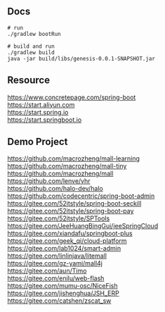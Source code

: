 ## Docs

```shell
# run
./gradlew bootRun
```

```shell
# build and run
./gradlew build
java -jar build/libs/genesis-0.0.1-SNAPSHOT.jar
```

## Resource
https://www.concretepage.com/spring-boot  
https://start.aliyun.com  
https://start.spring.io  
https://start.springboot.io  


## Demo Project
https://github.com/macrozheng/mall-learning  
https://github.com/macrozheng/mall-tiny  
https://github.com/macrozheng/mall  
https://github.com/lenve/vhr  
https://github.com/halo-dev/halo  
https://github.com/codecentric/spring-boot-admin  
https://gitee.com/52itstyle/spring-boot-seckill  
https://gitee.com/52itstyle/spring-boot-pay  
https://gitee.com/52itstyle/SPTools  
https://gitee.com/JeeHuangBingGui/jeeSpringCloud  
https://gitee.com/xiandafu/springboot-plus  
https://gitee.com/geek_qi/cloud-platform  
https://gitee.com/lab1024/smart-admin  
https://gitee.com/linlinjava/litemall  
https://gitee.com/gz-yami/mall4j  
https://gitee.com/aun/Timo  
https://gitee.com/enilu/web-flash  
https://gitee.com/mumu-osc/NiceFish  
https://gitee.com/jishenghua/JSH_ERP  
https://gitee.com/catshen/zscat_sw  
